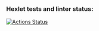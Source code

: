 ### Hexlet tests and linter status:
[![Actions Status](https://github.com/Bookworm47/java-project-78/actions/workflows/hexlet-check.yml/badge.svg)](https://github.com/Bookworm47/java-project-78/actions)